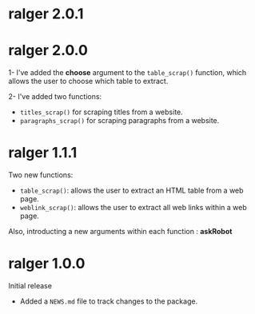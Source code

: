 # ralger 2.0.1

# ralger 2.0.0

1- I've added the __choose__ argument to the `table_scrap()` function, which allows the user to choose which table to extract.

2- I've added two  functions: 
+ `titles_scrap()` for scraping titles from a website. 
+ `paragraphs_scrap()` for scraping paragraphs from a website. 

# ralger 1.1.1

Two new functions: 
 - `table_scrap()`: allows the user to extract an HTML table from a web page.  
 - `weblink_scrap()`: allows the user to extract all web links within a web page. 
 
Also, introducting a new arguments within each function : __askRobot__





# ralger 1.0.0

Initial release

* Added a `NEWS.md` file to track changes to the package.
